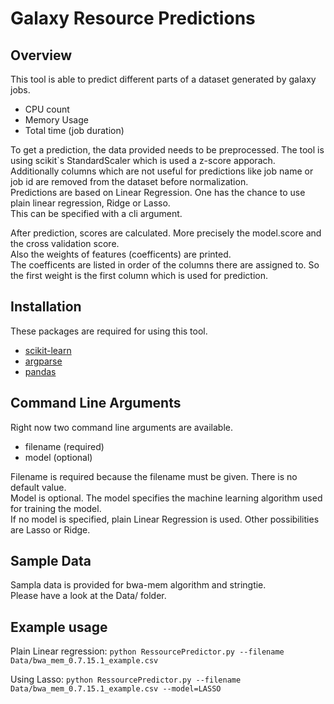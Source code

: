 # Galaxy Resource Predictions


## Overview

This tool is able to predict different parts of a dataset generated by galaxy jobs.

- CPU count
- Memory Usage
- Total time (job duration)

To get a prediction, the data provided needs to be preprocessed. 
The tool is using scikit`s StandardScaler which is used a z-score apporach.  
Additionally columns which are not useful for predictions like job name or job id are removed from the dataset before normalization.  
Predictions are based on Linear Regression. One has the chance to use plain linear regression, Ridge or Lasso.  
This can be specified with a cli argument.

After prediction, scores are calculated. More precisely the model.score and the cross validation score.  
Also the weights of features (coefficents) are printed.   
The coefficents are listed in order of the columns there are assigned to.
So the first weight is the first column which is used for prediction.

## Installation

These packages are required for using this tool.

- [scikit-learn](https://scikit-learn.org/stable/install.html) 
- [argparse](https://docs.python.org/3/library/argparse.html)
- [pandas](https://pandas.pydata.org)


## Command Line Arguments

Right now two command line arguments are available.
- filename (required)
- model (optional)

Filename is required because the filename must be given. There is no default value.  
Model is optional. The model specifies the machine learning algorithm used for training the model.  
If no model is specified, plain Linear Regression is used. Other possibilities are Lasso or Ridge.

## Sample Data

Sampla data is provided for bwa-mem algorithm and stringtie.    
Please have a look at the Data/ folder.


## Example usage

Plain Linear regression:
```python RessourcePredictor.py --filename Data/bwa_mem_0.7.15.1_example.csv ``` 

Using Lasso:
```python RessourcePredictor.py --filename Data/bwa_mem_0.7.15.1_example.csv --model=LASSO``` 
